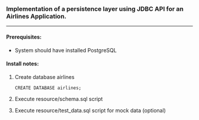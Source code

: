 ### Implementation of a persistence layer using JDBC API for an Airlines Application.
***
#### Prerequisites:
- System should have installed PostgreSQL

#### Install notes:
1. Create database airlines
    ```
    CREATE DATABASE airlines;
    ```
2. Execute resource/schema.sql script

3. Execute resource/test_data.sql script for mock data (optional)
